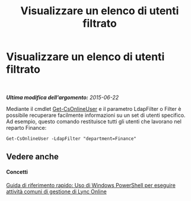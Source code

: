 ﻿---
title: Visualizzare un elenco di utenti filtrato
TOCTitle: Visualizzare un elenco di utenti filtrato
ms:assetid: f2c4d13b-8601-4192-8b94-e9a57969da11
ms:mtpsurl: https://technet.microsoft.com/it-it/library/Dn362858(v=OCS.15)
ms:contentKeyID: 56269995
ms.date: 08/24/2015
mtps_version: v=OCS.15
ms.translationtype: HT
---

# Visualizzare un elenco di utenti filtrato

 

_**Ultima modifica dell'argomento:** 2015-06-22_

Mediante il cmdlet [Get-CsOnlineUser](get-csonlineuser.md) e il parametro LdapFilter o Filter è possibile recuperare facilmente informazioni su un set di utenti specifico. Ad esempio, questo comando restituisce tutti gli utenti che lavorano nel reparto Finance:

    Get-CsOnlineUser -LdapFilter "department=Finance"

## Vedere anche

#### Concetti

[Guida di riferimento rapido: Uso di Windows PowerShell per eseguire attività comuni di gestione di Lync Online](quick-reference-using-windows-powershell-to-do-common-skype-for-business-online-management-tasks.md)

